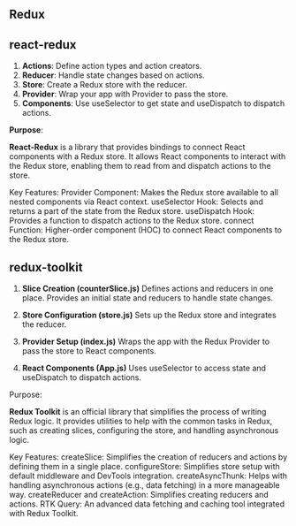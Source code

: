 ## Redux

## react-redux

1. **Actions**: Define action types and action creators.
2. **Reducer**: Handle state changes based on actions.
3. **Store**: Create a Redux store with the reducer.
4. **Provider**: Wrap your app with Provider to pass the store.
5. **Components**: Use useSelector to get state and useDispatch to dispatch actions.

**Purpose**:

**React-Redux** is a library that provides bindings to connect React components with a Redux store. It allows React components to interact with the Redux store, enabling them to read from and dispatch actions to the store.

Key Features:
Provider Component: Makes the Redux store available to all nested components via React context.
useSelector Hook: Selects and returns a part of the state from the Redux store.
useDispatch Hook: Provides a function to dispatch actions to the Redux store.
connect Function: Higher-order component (HOC) to connect React components to the Redux store.

## redux-toolkit

1. **Slice Creation (counterSlice.js)**
Defines actions and reducers in one place.
Provides an initial state and reducers to handle state changes.

2. **Store Configuration (store.js)**
Sets up the Redux store and integrates the reducer.

3. **Provider Setup (index.js)**
Wraps the app with the Redux Provider to pass the store to React components.

4. **React Components (App.js)**
Uses useSelector to access state and useDispatch to dispatch actions.

Purpose:

**Redux Toolkit** is an official library that simplifies the process of writing Redux logic.
It provides utilities to help with the common tasks in Redux, such as creating slices, configuring the store, and handling asynchronous logic.

Key Features:
createSlice: Simplifies the creation of reducers and actions by defining them in a single place.
configureStore: Simplifies store setup with default middleware and DevTools integration.
createAsyncThunk: Helps with handling asynchronous actions (e.g., data fetching) in a more manageable way.
createReducer and createAction: Simplifies creating reducers and actions.
RTK Query: An advanced data fetching and caching tool integrated with Redux Toolkit.


